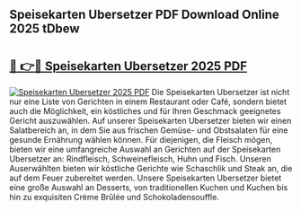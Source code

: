 ## Speisekarten Ubersetzer PDF Download Online 2025 tDbew

# <h2><a href="http://gc8adm.nevu.top/?p=Speisekarten+Ubersetzer">🔗 👉🔴 Speisekarten Ubersetzer 2025 PDF</a></h2>

[![Speisekarten Ubersetzer 2025 PDF](https://i.imgur.com/dBaPXMq.png)](http://gc8adm.nevu.top/?p=Speisekarten+Ubersetzer)
Die Speisekarten Ubersetzer ist nicht nur eine Liste von Gerichten in einem Restaurant oder Café, sondern bietet auch die Möglichkeit, ein köstliches und für Ihren Geschmack geeignetes Gericht auszuwählen. Auf unserer Speisekarten Ubersetzer bieten wir einen Salatbereich an, in dem Sie aus frischen Gemüse- und Obstsalaten für eine gesunde Ernährung wählen können. Für diejenigen, die Fleisch mögen, bieten wir eine umfangreiche Auswahl an Gerichten auf der Speisekarten Ubersetzer an: Rindfleisch, Schweinefleisch, Huhn und Fisch. Unseren Auserwählten bieten wir köstliche Gerichte wie Schaschlik und Steak an, die auf dem Feuer zubereitet werden. Unsere Speisekarten Ubersetzer bietet eine große Auswahl an Desserts, von traditionellen Kuchen und Kuchen bis hin zu exquisiten Crème Brûlée und Schokoladensouffle.
